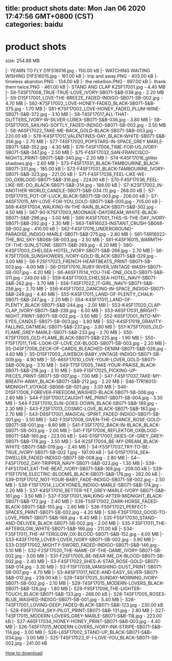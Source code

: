 
title: product shots
date: Mon Jan 06 2020 17:47:56 GMT+0800 (CST)    
categories: baidu
---

# product shots
size: 254.88 MB
 
 
|- YEARN TO FLY D1FS16016.jpg - 150.00 kB
|- WATCHING WAITING WISHING D1FS16015.jpg - 161.00 kB
|- trip and away.PNG - 403.00 kB
|- timeless abandon.PNG - 134.00 kB
|- the rebellion.PNG - 897.00 kB
|- thank them twice.PNG - 461.00 kB
|- STAND AND CLAP K2SF17001.jpg - 4.40 MB
|- S9-T4SF17008_TRUE-TRUE-LOVE_IVORY-SB071-S&B-038.jpg - 2.20 MB
|- S9-D1SF17001_LOVE-THE-BREEZE_FADED-INDIGO-SB071-SB-002.jpg - 4.70 MB
|- S82-K7SF17002_LOVE-HONEY-FADED_BLACK-SB071-S&B-375.jpg - 1.70 MB
|- S81-K7SF17002_LOVE-HONEY_FADED_PLUM-WINE-SB071-S&B-372.jpg - 3.10 MB
|- S8-T4SF17017_ALL-THAT-GLITTERS_IVORY-W-SILVER-LUREX-SB071-S&B-036.jpg - 3.80 MB
|- S8-D1SF17005_SAILING-SOFTLY_FADED-INDIGO-SB071-SB-002.jpg - 3.50 MB
|- S8-A6SF17022_TAKE-ME-BACK_GOLD-BLACK-SB071-S&B-003.jpg - 220.00 kB
|- S78-K4SF17017_VALENTINES-DAY_BLACK-WHITE-SB071-S&B-356.jpg - 2.70 MB
|- S77-T4SF17020_POPSTARS-IN-SPACE_GREY MARLE-SB071-S&B-352.jpg - 4.30 MB
|- S76-T4SF17006_TIME-FOR-US_IVORY-SB071-S&B-347.jpg - 2.50 MB
|- S75-F4SF17032_SAN-FRANCISCO-NIGHTS_PRINT-SB071-S&B-340.jpg - 2.20 MB
|- S74-K4SF17016_glitter shadows.jpg - 2.60 MB
|- S73-F4SF17031_BLACK-TAMBOURINE_BLACK-SB071-331.jpg - 185.00 kB
|- S72-F4SF17031_BLACK-TAMBOURINE_IVORY-SB071-S&B-323.jpg - 221.00 kB
|- S71-F4SF17036_FEEL-LIKE-WE-DO_OXBLOOD-SB071-S&B-316.jpg - 224.00 kB
|- S70-F4SF17036_FEEL-LIKE-WE-DO_BLACK-SB071-S&B-314.jpg - 188.00 kB
|- S7-K2SF17002_IN-ANOTHER-WORLD_CANDLE-SB071-S&B-034 (1).jpg - 268.00 kB
|- S7-D1SF17015_POT-OF-LUCK_BLACK-SB071-SB-003.jpg - 206.00 kB
|- S7-A6SF17015_MY-LOVE-FOR-YOU_GOLD-SB071-S&B-005.jpg - 705.00 kB
|- S68-K4SF17004_WALKING-IN-THE-RAIN_BLACK-SB071-S&B-302.jpg - 4.50 MB
|- S67-90-K7SF17003_MOONAGE-DAYDREAM_WHITE-BLACK-SB071-S&B-298.jpg - 3.00 MB
|- S66-K4SF17001_THIS-IS-THE-DAY_IVORY-SB071-S&B-292.jpg - 2.30 MB
|- S63-T4R16023-INSTANT_CRUSH-SB068-SB-002.jpg - 410.00 kB
|- S62-F4SF17016_UNDERGROUND-PARADISE_INDIGO-MARLE-SB071-S&B-275.jpg - 2.80 MB
|- S61-T4R16022-THE_BIG_SKY-SB068-SB-003.jpg - 2.50 MB
|- S61-K4SF16015_WARMTH-OF-THE-SUN_STONE-SB071-S&B-269.jpg - 6.20 MB
|- S60-K4SF17003_CHELSEA-HOTEL_IVORY-SB071-S&B-266.jpg - 2.70 MB
|- S6-K7SF17006_SUNSHOWERS_IVORY-GOLD-BLACK-SB071-S&B-029.jpg - 3.00 MB
|- S6-F2SF17023_FRENCH-HEARTBEATS_PRINT-SB071-SB-003.jpg - 4.00 MB
|- S6-D1SF17010_RUBY-RIVER_VINTAGE-WASH-SB071-SB-007.jpg - 4.20 MB
|- S6-A6SF17014_YOU-THE-ONE_GOLD-SB071-S&B-011.jpg - 249.00 kB
|- S59-K4SF17003_CHELSEA-HOTEL_NAVY-SB071-S&B-262.jpg - 3.70 MB
|- S58-T4SF17022_IT-GIRL_NAVY-SB071-S&B-258.jpg - 2.70 MB
|- S56-K4SF17002_DANCING-IN-SPACE_INDIGO-SB071-S&B-249.jpg - 4.40 MB
|- S55-K4SF17011_LAND-OF-PLENTY_CHALK-SB071-S&B-247.jpg - 2.20 MB
|- S54-K4SF17011_LAND-OF-PLENTY_BLACK-SB071-S&B-244.jpg - 2.00 MB
|- S53-K4SF17020_CLAP-CLAP_IVORY-SB071-S&B-239.jpg - 6.50 MB
|- S53-A6SF17031_BRIGHT-NIGHT_PRINT-SB071-SB-002.jpg - 3.50 MB
|- S52-K6SF17001_INTO-MY-EYES_CANDLE-SB071-SB-003.jpg - 3.80 MB
|- S52-K4SF17018_GRAVITY-FALLING_OATMEAL-SB071-S&B-237.jpg - 3.80 MB
|- S51-K7SF17005_OLD-FLAME_GREY-MARLE-SB071-S&B-233.jpg - 2.70 MB
|- S50-K7SF17005_OLD-FLAME_BLACK-SB071-S&B-225.jpg - 1.90 MB
|- S50-F1SF17011_THE-LOOK-OF-LOVE_OX-BLOOD-SB071-SB-003.jpg - 2.20 MB
|- S5-D4SF17006_DECK-OF-CARDS_BLEACHED-DENIM-SB071-S&B-026.jpg - 4.60 MB
|- S5-D1SF17003_JUKEBOX-BABY_VINTAGE-INDIGO-SB071-SB-009.jpg - 4.90 MB
|- S5-A6SF17010_LOVE-YOUR-LOVER_GOLD-SB071-S&B-009.jpg - 3.10 MB
|- S49-T7SF17005_TAKE-YOUR-PRAISE_BLACK-SB071-S&B-218.jpg - 2.10 MB
|- S49-F1SF17025_PICKING-UP-PIECES_PRINT-SB071-SB-007.jpg - 7.00 MB
|- S47-F4SF17037_TAKE-MY-BREATH-AWAY_BLACK-SB071-S&B-212.jpg - 2.20 MB
|- S46-T7R16013-MIDNIGHT_VOYAGE-SB068-SB-001.jpg - 3.00 MB
|- S46-D1SF17008_FOREVER-FREEDOM_WASHED-BLACK-SB071-SB-006.jpg - 2.80 MB
|- S44-F3SF17007_CAUGHT-ME_PRINT-SB071-SB-004.jpg - 3.30 MB
|- S44-F2SF17010_SUN-GOES-DOWN_BLACK-SB071-S&B-189.jpg - 2.30 MB
|- S43-F2SF17013_COSMIC-LOVE_BLACK-SB071-S&B-183.jpg - 2.70 MB
|- S43-D9SF17001_MAGICAL-SPIRIT_FADED-INDIGO-SB071-SB-001.jpg - 3.50 MB
|- S42-F3SF17008_GIVEN-THE-CHANCE_ROSE-GOLD-SB071-SB-001.jpg - 6.80 MB
|- S41-F3SF17012_BACK-IN-BLACK_BLACK-SB071-SB-003.jpg - 2.00 MB
|- S41-F1SF17006_REFLEKTOR_OXBLOOD-SB071-S&B-180.jpg - 223.00 kB
|- S40-D1SF17007_SKIES-OF-GREY_GREY-SB071-S&B-178.jpg - 3.50 MB
|- S4-K2SF17004_BE-MY-DREAM_BLACK-WHITE-SB071-S&B-019.jpg - 2.40 MB
|- S4-F5SF17037_TRY-TO-BE-TRUE_IVORY-SB071-SB-002 1.jpg - 197.00 kB
|- S4-D1SF17014_SEA-DWELLER_FADED-INDIGO-SB071-SB-008.jpg - 2.80 MB
|- S4--F4SF17002_DAY-TRIPPER_NAVY-SB071-S&B-023.jpg - 1.30 MB
|- S39-F4FS17041_EAT-THE-BEAT_IVORY-SB071-S&B-169.jpg - 209.00 kB
|- S39-F1SF17016_ELECTRIC-BLOOMS_BLACK-SB071-S&B-176.jpg - 262.00 kB
|- S39-D1SF17012_NOT-YOUR-BABY_FADE-INDIGO-SB071-SB-002.jpg - 2.50 MB
|- S38-F1SF17014_LUCKYONES_INDIGO-MARLE-SB071-S&B-174.jpg - 2.20 MB
|- S37-K4SF17010_BETTER-YET_GREY-MARLE-IVORY-SB071-S&B-161.jpg - 3.50 MB
|- S37-F3SF17001_WALKING-AFTER-MIDNIGHT_BLACK-SB071-S&B-172.jpg - 2.40 MB
|- S36-T5SF17002_DARK-HORSE_FADED-BLACK-SB071-S&B-155.jpg - 2.80 MB
|- S36-F5SF17021_PERFECT-SPACES_PRINT-SB071-SB-002.jpg - 4.20 MB
|- S36-F3SF17002_GOOD-TO-LOVE_PRINT-SB071-S&B-169.jpg - 6.40 MB
|- S35-F5SF17030_STAND-AND-DELIVER_BLACK-SB071-SB-002.jpg - 2.00 MB
|- S35-F3SF17011_THE-AFTERGLOW_WHITE-SB071-S&B-166.jpg - 211.00 kB
|- S34-F3SF17011_THE-AFTERGLOW_OX-BLOOD-SB071-S&B-152.jpg - 4.00 MB
|- S33-K4SF17019_LOVER-LOVER_IVORY-SB071-SB-002.jpg - 3.90 MB
|- S33-D3SF17002_MIGHTY-SWORD_FADED-INDIGO-SB071-S&B-146.jpg - 5.10 MB
|- S32-F2SF17020_THE-NAME-OF-THE-GAME_IVORY-SB071-SB-002.jpg - 3.00 MB
|- S31-F2SF17005_BE-NEAR-ME_OX-BLOOD-SB071-SB-002.jpg - 2.40 MB
|- S3-F4SF17022_SHES-A-STAR_ROSE-GOLD-SB071-S&B-014.jpg - 3.30 MB
|- S3-F1SF17036_VANISHING-DUST_PRINT-SB071-SB-007.jpg - 4.70 MB
|- S3-A6SF17017_NICE-AND-EASY_SILVER-SB071-S&B-012.jpg - 239.00 kB
|- S29-T4SF17025_SUNDAY-MORNING_IVORY-SB071-SB-002.jpg - 2.10 MB
|- S29-T4SF17015_MODERN-LOVERS_BLACK-SB071-S&B-126.jpg - 1.80 MB
|- S29-F9SF17006_THE-LIGHTER-TOUCH_BLACK-SB071-S&B-133.jpg - 268.00 kB
|- S28-T4SF17005_ROSES-BLUE_WASHED-INDIGO-SB071-SB-001.jpg - 5.40 MB
|- S28-T4SF17001_LOVING-DEEP_FADED-BLACK-SB071-S&B-123.jpg - 230.00 kB
|- S28-F9SF17004_SKY-PILOT_PRINT-SB071-S&B-131.jpg - 2.80 MB
|- S27-T4SF17015_MODERN-LOVERS_GREY-MARLE-SB071-S&B-118.jpg - 223.00 kB
|- S27-A6SF17034_HONEY-HONEY_PRINT-SB071-S&B-003.jpg - 4.40 MB
|- S26-T4SF17015_MODERN-LOVERS_IVORY-INK-STRIPE-SB071-S&B-114.jpg - 3.00 MB
|- S26-L6SF17002_STAND-UP_BLACK-SB071-S&B-034.jpg - 3.00 MB
|- S25-T4SF17023_IF-I-LOVE-YOU_BLACK-SB071-SB-002.jpg - 241.00 kB

[How to download](https://bpcam.bemobtrk.com/go/2ceec3aa-1ca2-46d6-b9ff-aaa5c184517c?jno=215)